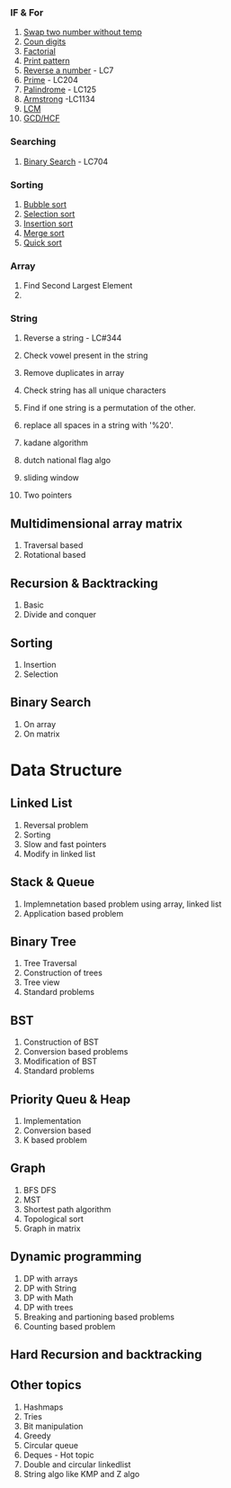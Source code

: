 ### IF & For
1. [Swap two number without temp](https://srimuthurajesh.github.io/Tech-Notes/Computer%20science/DSA-problems-solutions/if-for#swap-without-temp)
2. [Coun digits](https://srimuthurajesh.github.io/Tech-Notes/Computer%20science/DSA-problems-solutions/if-for#count-digits)
3. [Factorial](https://srimuthurajesh.github.io/Tech-Notes/Computer%20science/DSA-problems-solutions/if-for#factorial)
4. [Print pattern](https://srimuthurajesh.github.io/Tech-Notes/Computer%20science/DSA-problems-solutions/if-for#print-astreik-pattern)
5. [Reverse a number](https://srimuthurajesh.github.io/Tech-Notes/Computer%20science/DSA-problems-solutions/if-for#reverse-a-number) - LC7
6. [Prime](https://srimuthurajesh.github.io/Tech-Notes/Computer%20science/DSA-problems-solutions/if-for#prime) - LC204
7. [Palindrome](https://srimuthurajesh.github.io/Tech-Notes/Computer%20science/DSA-problems-solutions/if-for#palindrome) - LC125
8. [Armstrong](https://srimuthurajesh.github.io/Tech-Notes/Computer%20science/DSA-problems-solutions/if-for#armsstrong) -LC1134
9. [LCM](https://srimuthurajesh.github.io/Tech-Notes/Computer%20science/DSA-problems-solutions/if-for#lcm)
10. [GCD/HCF](https://srimuthurajesh.github.io/Tech-Notes/Computer%20science/DSA-problems-solutions/if-for#gcdhcf)

### Searching
1. [Binary Search](https://srimuthurajesh.github.io/Tech-Notes/Computer%20science/DSA-problems-solutions/search#binary-search) - LC704

### Sorting
1. [Bubble sort](https://srimuthurajesh.github.io/Tech-Notes/Computer%20science/DSA-problems-solutions/sort#bubble-sort)
2. [Selection sort](https://srimuthurajesh.github.io/Tech-Notes/Computer%20science/DSA-problems-solutions/sort#selection-sort)
3. [Insertion sort](https://srimuthurajesh.github.io/Tech-Notes/Computer%20science/DSA-problems-solutions/sort#insertion-sort)
4. [Merge sort](https://srimuthurajesh.github.io/Tech-Notes/Computer%20science/DSA-problems-solutions/sort#merge-sort)
5. [Quick sort](https://srimuthurajesh.github.io/Tech-Notes/Computer%20science/DSA-problems-solutions/sort#quick-sort)

### Array
1. Find Second Largest Element 
2. 

### String
1. Reverse a string - LC#344
2. Check vowel present in the string 
3. Remove duplicates in array
4. Check string has all unique characters
5. Find if one string is a permutation of the other.
6. replace all spaces in a string with '%20'. 

1. kadane algorithm
2. dutch national flag algo
3. sliding window
4. Two pointers

## Multidimensional array matrix
1. Traversal based
2. Rotational based

## Recursion & Backtracking
1. Basic
2. Divide and conquer

## Sorting
1. Insertion
2. Selection

   
## Binary Search
1. On array
2. On matrix

# Data Structure
## Linked List
1. Reversal problem
2. Sorting
3. Slow and fast pointers
4. Modify in linked list

## Stack & Queue
1. Implemnetation based problem using array, linked list
2. Application based problem

## Binary Tree
1. Tree Traversal
2. Construction of trees
3. Tree view
4. Standard problems

## BST
1. Construction of BST
2. Conversion based problems
3. Modification of BST
4. Standard problems
   
## Priority Queu & Heap
1. Implementation
2. Conversion based
3. K based problem

## Graph
1. BFS DFS
2. MST
3. Shortest path algorithm
4. Topological sort
5. Graph in matrix

## Dynamic programming
1. DP with arrays
2. DP with String
3. DP with Math
4. DP with trees
5. Breaking and partioning based problems
6. Counting based problem

## Hard Recursion and backtracking

## Other topics
1. Hashmaps
2. Tries
3. Bit manipulation
4. Greedy
5. Circular queue
6. Deques - Hot topic
7. Double and circular linkedlist
8. String algo like KMP and Z algo




